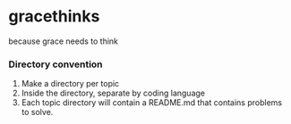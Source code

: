 # gracethinks
because grace needs to think

### Directory convention
1. Make a directory per topic
2. Inside the directory, separate by coding language
3. Each topic directory will contain a README.md that contains problems to solve.
